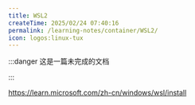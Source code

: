 ```yaml
---
title: WSL2
createTime: 2025/02/24 07:40:16
permalink: /learning-notes/container/WSL2/
icon: logos:linux-tux
---
```

:::danger 这是一篇未完成的文档

:::



https://learn.microsoft.com/zh-cn/windows/wsl/install